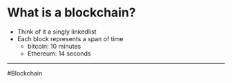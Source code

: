 # What is a blockchain?
- Think of it a singly linkedlist
- Each block represents a span of time
	- bitcoin: 10 minutes
	- Ethereum: 14 seconds
	
---
#Blockchain